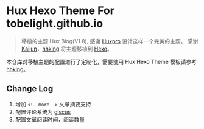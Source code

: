 # Hux Hexo Theme For tobelight.github.io

> 移植的主题 Hux Blog(V1.8), 感谢 [Huxpro](https://github.com/Huxpro/huxpro.github.io) 设计这样一个完美的主题。
> 感谢 [Kaijun](https://github.com/Kaijun/hexo-theme-huxblog)，[hhking](https://github.com/hhking/hexo-theme-huxo) 将主题移植到 [Hexo](https://hexo.io/)。

本仓库对移植主题的配置进行了定制化，需要使用 Hux Hexo Theme 模板请参考 [hhking](https://github.com/hhking/hexo-theme-huxo)。

## Change Log

1. 增加 `<!--more-->` 文章摘要支持
2. 配置评论系统为 [giscus](https://github.com/giscus/giscus)
3. 配置文章阅读时间，阅读数量
